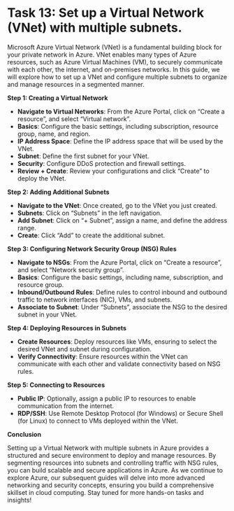 # Task 13: Set up a Virtual Network (VNet) with multiple subnets.

Microsoft Azure Virtual Network (VNet) is a fundamental building block for your private network in Azure. VNet enables many types of Azure resources, such as Azure Virtual Machines (VM), to securely communicate with each other, the internet, and on-premises networks. In this guide, we will explore how to set up a VNet and configure multiple subnets to organize and manage resources in a segmented manner.

**Step 1: Creating a Virtual Network**

- **Navigate to Virtual Networks**: From the Azure Portal, click on “Create a resource”, and select “Virtual network”.
- **Basics**: Configure the basic settings, including subscription, resource group, name, and region.
- **IP Address Space**: Define the IP address space that will be used by the VNet.
- **Subnet**: Define the first subnet for your VNet.
- **Security**: Configure DDoS protection and firewall settings.
- **Review + Create**: Review your configurations and click “Create” to deploy the VNet.

**Step 2: Adding Additional Subnets**

- **Navigate to the VNet**: Once created, go to the VNet you just created.
- **Subnets**: Click on “Subnets” in the left navigation.
- **Add Subnet**: Click on “+ Subnet”, assign a name, and define the address range.
- **Create**: Click “Add” to create the additional subnet.

**Step 3: Configuring Network Security Group (NSG) Rules**

- **Navigate to NSGs**: From the Azure Portal, click on “Create a resource”, and select “Network security group”.
- **Basics**: Configure the basic settings, including name, subscription, and resource group.
- **Inbound/Outbound Rules**: Define rules to control inbound and outbound traffic to network interfaces (NIC), VMs, and subnets.
- **Associate to Subnet**: Under “Subnets”, associate the NSG to the desired subnet in your VNet.

**Step 4: Deploying Resources in Subnets**

- **Create Resources**: Deploy resources like VMs, ensuring to select the desired VNet and subnet during configuration.
- **Verify Connectivity**: Ensure resources within the VNet can communicate with each other and validate connectivity based on NSG rules.

**Step 5: Connecting to Resources**

- **Public IP**: Optionally, assign a public IP to resources to enable communication from the internet.
- **RDP/SSH**: Use Remote Desktop Protocol (for Windows) or Secure Shell (for Linux) to connect to VMs deployed within the VNet.

**Conclusion**

Setting up a Virtual Network with multiple subnets in Azure provides a structured and secure environment to deploy and manage resources. By segmenting resources into subnets and controlling traffic with NSG rules, you can build scalable and secure applications in Azure. As we continue to explore Azure, our subsequent guides will delve into more advanced networking and security concepts, ensuring you build a comprehensive skillset in cloud computing. Stay tuned for more hands-on tasks and insights!